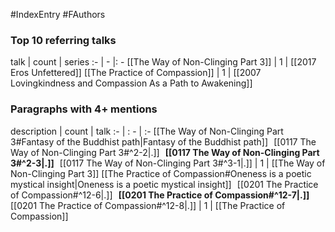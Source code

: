 #IndexEntry #FAuthors

### Top 10 referring talks
talk | count | series
:- | - |: -
[[The Way of Non-Clinging Part 3]] | 1 | [[2017 Eros Unfettered]]
[[The Practice of Compassion]] | 1 | [[2007 Lovingkindness and Compassion As a Path to Awakening]]

### Paragraphs with 4+ mentions
description | count | talk
:- | : - | :-
[[The Way of Non-Clinging Part 3#Fantasy of the Buddhist path\|Fantasy of the Buddhist path]] &nbsp;&nbsp;[[0117 The Way of Non-Clinging Part 3#^2-2\|.]] &nbsp; **[[0117 The Way of Non-Clinging Part 3#^2-3\|.]]** &nbsp; [[0117 The Way of Non-Clinging Part 3#^3-1\|.]] | 1 | [[The Way of Non-Clinging Part 3]]
[[The Practice of Compassion#Oneness is a poetic mystical insight\|Oneness is a poetic mystical insight]] &nbsp;&nbsp;[[0201 The Practice of Compassion#^12-6\|.]] &nbsp; **[[0201 The Practice of Compassion#^12-7\|.]]** &nbsp; [[0201 The Practice of Compassion#^12-8\|.]] | 1 | [[The Practice of Compassion]]

